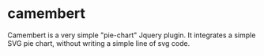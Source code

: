 # camembert
Camembert is a very simple "pie-chart" Jquery plugin.
It integrates a simple SVG pie chart, without writing a simple line of svg code.

